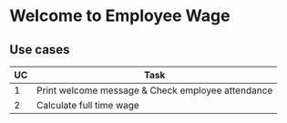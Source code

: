 # **Welcome to Employee Wage**

## Use cases ##
UC          | Task
------------|--------------
1           | Print welcome message & Check employee attendance
2           | Calculate full time wage
